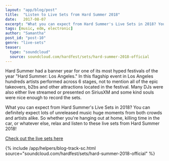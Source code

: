 ```yaml
---
layout: "app/blog/post"
title:  "Listen to Live Sets from Hard Summer 2018"
date:   2017-08-07
excerpt: "What you can expect from Hard Summer's Live Sets in 2018? You can definitely expect lots of unreleased music huge moments from both crowds and artists alike."
tags: [music, edm, electronic]
author: "Samantha"
post_id: "post-10"
genre: "live-sets"
teaser:
  type: "soundcloud"
  source: soundcloud.com/hardfest/sets/hard-summer-2018-official
---
```

Hard Summer had a banner year for one of its most hyped festivals of the year "Hard Summer: Los Angeles." In this flagship event in Los Angeles hundreds artists performed across 6 stages, not to mention all of the epic takeovers, b2bs and other attractions located in the festival. Many DJs were also either live streamed or presented on SiriusXM and some kind souls were nice enough to record the sets.

What you can expect from Hard Summer's Live Sets in 2018?
You can definitely expect lots of unreleased music huge moments from both crowds and artists alike. So whether you're hanging out at home, killing time in the car, or whatever else, relax and listen to these live sets from Hard Summer 2018!

[Check out the live sets here](https://www.1001tracklists.com/source/msmkyc/hard-summer-festival/index.html)

{% include /app/helpers/blog-track-sc.html source="soundcloud.com/hardfest/sets/hard-summer-2018-official" %}
